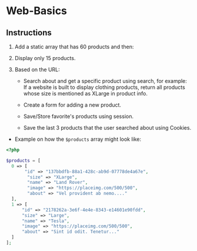 # Web-Basics

## Instructions

1. Add a static array that has 60 products and then:
2. Display only 15 products.
3. Based on the URL:

   - Search about and get a specific product using search, for example:
     If a website is built to display clothing products, return all products whose size is mentioned as XLarge in product info.
   - Create a form for adding a new product.

   - Save/Store favorite's products using session.
   - Save the last 3 products that the user searched about using Cookies.

- Example on how the `$products` array might look like:

```php
<?php

$products = [
  0 => [
       "id" => "137bbdfb-88a1-428c-ab9d-07778de4a67e",
        "size" => "XLarge",
        "name" => "Land Rover",
        "image" => "https://placeimg.com/500/500",
        "about" => "Vel provident ab nemo...."
  ],
  1 => [
      "id" => "2178262a-3e6f-4e4e-8343-e14601e90fdd",
      "size" => "Large",
      "name" => "Tesla",
      "image" => "https://placeimg.com/500/500",
      "about" => "Sint id odit. Tenetur..."
  ]
];
```
